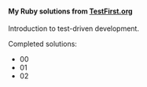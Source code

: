 #### My Ruby solutions from [TestFirst.org](http://testfirst.org)

Introduction to test-driven development.

Completed solutions:
* 00
* 01
* 02